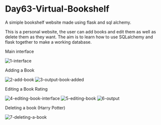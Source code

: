 # Day63-Virtual-Bookshelf
A simiple bookshelf website made using flask and sql alchemy.

This is a personal website, the user can add books and edit them as well as delete them as they want. The aim is to learn how to use SQLalchemy and flask together to make a working database.

Main interface

![1-interface](https://github.com/batgit39/Day63-Virtual-Bookshelf/assets/86790253/ae617604-242d-40b6-8791-c2e777852279)

Adding a Book

![2-add-book](https://github.com/batgit39/Day63-Virtual-Bookshelf/assets/86790253/3c328c10-72ab-423b-a647-195a458bb128)
![3-output-book-added](https://github.com/batgit39/Day63-Virtual-Bookshelf/assets/86790253/d3c774c7-1fc7-4852-a0ca-4bc302419d3e)

Editing a Book Rating

![4-editing-book-interface](https://github.com/batgit39/Day63-Virtual-Bookshelf/assets/86790253/081ab822-22aa-40d6-a50f-4dfe83f61b27)
![5-editing-book](https://github.com/batgit39/Day63-Virtual-Bookshelf/assets/86790253/8003c4d2-4b1a-4273-a7e1-1de1e410d207)
![6-output](https://github.com/batgit39/Day63-Virtual-Bookshelf/assets/86790253/7f1ffaee-478c-47b7-ae4f-5ce049337f54)

Deleting a book (Harry Potter)

![7-deleting-a-book](https://github.com/batgit39/Day63-Virtual-Bookshelf/assets/86790253/98d0c86f-a600-4d07-b1eb-3d05ef338726)
